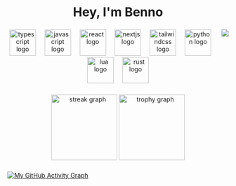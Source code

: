 <h1 align="center">Hey, I'm Benno</h1>

###

<img align="right" src="https://count.getloli.com/@:0xbenno?theme=3d-num&padding=6&offset=5&scale=0.9&align=top&pixelated=1&darkmode=1"  />

###

<div align="center">
  <img src="https://skillicons.dev/icons?i=ts" height="60" alt="typescript logo"  />
  <img width="12" />
  <img src="https://cdn.jsdelivr.net/gh/devicons/devicon/icons/javascript/javascript-original.svg" height="60" alt="javascript logo"  />
  <img width="12" />
  <img src="https://cdn.jsdelivr.net/gh/devicons/devicon/icons/react/react-original.svg" height="60" alt="react logo"  />
  <img width="12" />
  <img src="https://cdn.jsdelivr.net/gh/devicons/devicon/icons/nextjs/nextjs-original.svg" height="60" alt="nextjs logo"  />
  <img width="12" />
  <img src="https://skillicons.dev/icons?i=tailwind" height="60" alt="tailwindcss logo"  />
  <img width="12" />
  <img src="https://skillicons.dev/icons?i=py" height="60" alt="python logo"  />
  <img width="12" />
  <img src="https://cdn.jsdelivr.net/gh/devicons/devicon/icons/lua/lua-original.svg" height="60" alt="lua logo"  />
  <img width="12" />
  <img src="https://skillicons.dev/icons?i=rust" height="60" alt="rust logo"  />
</div>

###

<div align="center">
  <img src="https://streak-stats.demolab.com?user=0xbenno&locale=en&mode=daily&theme=dracula&hide_border=false&border_radius=5&order=3" height="150" alt="streak graph"  />
  <img src="https://github-profile-trophy.vercel.app?username=0xbenno&theme=dracula&column=-1&row=1&margin-w=8&margin-h=8&no-bg=false&no-frame=false&order=4" height="150" alt="trophy graph"  />
</div>

###

[![My GitHub Activity Graph](https://github-readme-activity-graph.vercel.app/graph?username=0xbenno&bg_color=0d1117&color=5bcdec&line=5bcdec&point=ffffff&area=true&hide_border=true)](https://github.com/ashutosh00710/github-readme-activity-graph)

###
